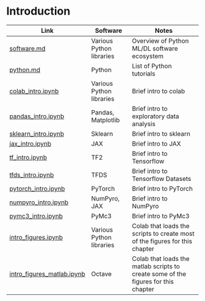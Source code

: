 # Introduction


|Link|Software|Notes|
|-|----|----|
|[software.md](software.md)| Various Python libraries| Overview of Python ML/DL software ecosystem|
|[python.md](python.md)| Python | List of Python tutorials |
|[colab_intro.ipynb](colab_intro.ipynb)| Various Python libraries | Brief intro to colab|
|[pandas_intro.ipynb](pandas_intro.ipynb)| Pandas, Matplotlib | Brief intro to exploratory data analysis  |
|[sklearn_intro.ipynb](sklearn_intro.ipynb)| Sklearn | Brief intro to sklearn |
|[jax_intro.ipynb](jax_intro.ipynb)| JAX | Brief intro to JAX |
|[tf_intro.ipynb](tf_intro.ipynb)| TF2 | Brief intro to Tensorflow |
|[tfds_intro.ipynb](tfds_intro.ipynb)| TFDS | Brief intro to Tensorflow Datasets |
|[pytorch_intro.ipynb](pytorch_intro.ipynb)| PyTorch| Brief intro to PyTorch |
|[numpyro_intro.ipynb](numpyro_intro.ipynb)| NumPyro, JAX| Brief intro to NumPyro |
|[pymc3_intro.ipynb](pymc3_intro.ipynb)| PyMc3| Brief intro to PyMc3 |
|[intro_figures.ipynb](intro_figures.ipynb)| Various Python libraries | Colab that loads the scripts to create most of the figures for this chapter|
|[intro_figures_matlab.ipynb](intro_figures_matlab.ipynb)| Octave | Colab that loads the matlab scripts to create some of the figures for this chapter|
